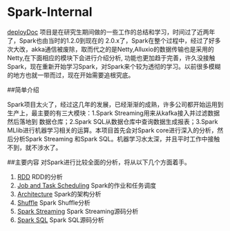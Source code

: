 # Spark-Internal
[deployDoc](https://github.com/gjhkael/deployDoc) 项目是在研究生期间做的一些工作的总结和学习，时间过了近两年了，Spark也由当时的1.2.0到现在的
2.0.x了，Spark在整个过程中，经过了好多次大改，akka通信被废除，取而代之的是Netty,Alluxio的数据传输也是采用的Netty,在下面相应的模块下会进行介绍分析,
功能也更加趋于完善，许久没接触Spark，现在重新开始学习Spark，对Spark来个较为透彻的学习。以前很多模糊的地方也就一带而过，现在开始需要追根究底。

##简单介绍

Spark项目太火了，经过这几年的发展，已经渐渐的成熟，许多公司都开始运用到生产上，最主要的有三大模块：1.Spark Streaming用来从kafka接入并过滤数据然后落地到
数据仓库；2.Spark SQL从数据仓库中查询数据生成报表；3.Spark MLlib进行机器学习相关的运算。本项目首先会对Spark core进行深入的分析，然后分析Spark Streaming
和Spark SQL。机器学习水太深，并且平时工作中接触不到，就不涉水了。

##主要内容
对Spark进行比较全面的分析，将从以下几个方面着手。

1. [RDD]() RDD的分析
2. [Job and Task Scheduling]() Spark的作业和任务调度
3. [Architecture]() Spark的架构分析
4. [Shuffle]() Spark Shuffle分析
5. [Spark Streaming]() Spark Streaming源码分析
6. [Spark SQL]() Spark SQL源码分析
